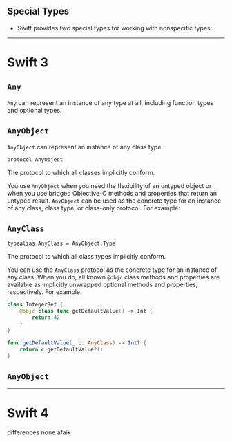 ## Special Types
* Swift provides two special types for working with nonspecific types:


---
# Swift 3

## `Any`

`Any` can represent an instance of any type at all, including function types and optional types.


## `AnyObject`

`AnyObject` can represent an instance of any class type.

`protocol AnyObject`

The protocol to which all classes implicitly conform.

You use `AnyObject` when you need the flexibility of an untyped object or when you use bridged Objective-C methods and properties that return an untyped result. `AnyObject` can be used as the concrete type for an instance of any class, class type, or class-only protocol. For example:

## `AnyClass`
`typealias AnyClass = AnyObject.Type`

The protocol to which all class types implicitly conform.

You can use the `AnyClass` protocol as the concrete type for an instance of any class. When you do, all known `@objc` class methods and properties are available as implicitly unwrapped optional methods and properties, respectively. For example:

```swift
class IntegerRef {
    @objc class func getDefaultValue() -> Int {
        return 42
    }
}

func getDefaultValue(_ c: AnyClass) -> Int? {
    return c.getDefaultValue?()
}
```

## `AnyObject`

---
# Swift 4

differences none afaik
